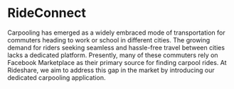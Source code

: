 # RideConnect

Carpooling has emerged as a widely embraced mode of transportation for commuters heading to work or school in different cities. The growing demand for riders seeking seamless and hassle-free travel between cities lacks a dedicated platform. Presently, many of these commuters rely on Facebook Marketplace as their primary source for finding carpool rides. At Rideshare, we aim to address this gap in the market by introducing our dedicated carpooling application.
